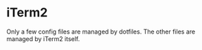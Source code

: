 # iTerm2

Only a few config files are managed by dotfiles. The other files are managed by iTerm2 itself.
